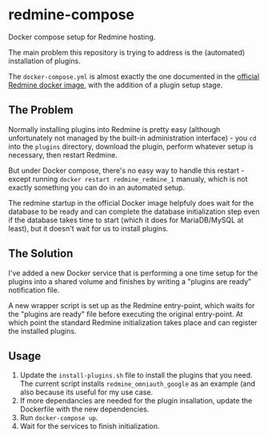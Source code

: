 # redmine-compose
Docker compose setup for Redmine hosting.

The main problem this repository is trying to address is the (automated) installation of plugins.

The `docker-compose.yml` is almost exactly the one documented in the 
[official Redmine docker image](https://hub.docker.com/_/redmine/), with the addition of a plugin setup stage. 

## The Problem

Normally installing plugins into Redmine is pretty easy (although unfortunately not managed by the built-in
administration interface) - you `cd` into the `plugins` directory, download the plugin, perform whatever setup 
is necessary, then restart Redmine.

But under Docker compose, there's no easy way to handle this restart - except running `docker restart redmine_redmine_1`
manualy, which is not exactly something you can do in an automated setup.

The redmine startup in the official Docker image helpfuly does wait for the database to be ready and can complete the
database initialization step even if the database takes time to start (which it does for MariaDB/MySQL at least), but it
doesn't wait for us to install plugins.

## The Solution

I've added a new Docker service that is performing a one time setup for the plugins into a shared volume and finishes by
writing a "plugins are ready" notification file. 

A new wrapper script is set up as the Redmine entry-point, which waits for the "plugins are ready" file before executing
the original entry-point. At which point the standard Redmine initialization takes place and can register the installed
plugins.
  
## Usage

1. Update the `install-plugins.sh` file to install the plugins that you need. The current script installs 
`redmine_omniauth_google` as an example (and also because its useful for my use case.
1. If more dependancies are needed for the plugin insallation, update the Dockerfile with the new dependencies.
1. Run `docker-compose up`.
1. Wait for the services to finish initialization.
